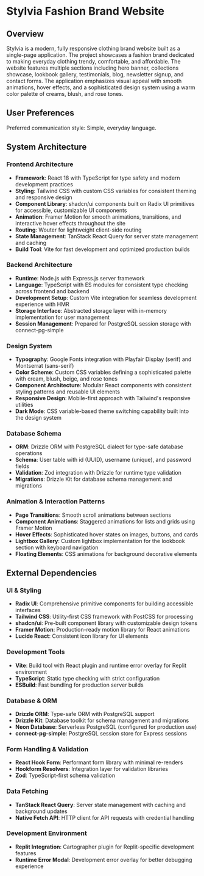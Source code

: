 # Stylvia Fashion Brand Website

## Overview

Stylvia is a modern, fully responsive clothing brand website built as a single-page application. The project showcases a fashion brand dedicated to making everyday clothing trendy, comfortable, and affordable. The website features multiple sections including hero banner, collections showcase, lookbook gallery, testimonials, blog, newsletter signup, and contact forms. The application emphasizes visual appeal with smooth animations, hover effects, and a sophisticated design system using a warm color palette of creams, blush, and rose tones.

## User Preferences

Preferred communication style: Simple, everyday language.

## System Architecture

### Frontend Architecture
- **Framework**: React 18 with TypeScript for type safety and modern development practices
- **Styling**: Tailwind CSS with custom CSS variables for consistent theming and responsive design
- **Component Library**: shadcn/ui components built on Radix UI primitives for accessible, customizable UI components
- **Animation**: Framer Motion for smooth animations, transitions, and interactive hover effects throughout the site
- **Routing**: Wouter for lightweight client-side routing
- **State Management**: TanStack React Query for server state management and caching
- **Build Tool**: Vite for fast development and optimized production builds

### Backend Architecture
- **Runtime**: Node.js with Express.js server framework
- **Language**: TypeScript with ES modules for consistent type checking across frontend and backend
- **Development Setup**: Custom Vite integration for seamless development experience with HMR
- **Storage Interface**: Abstracted storage layer with in-memory implementation for user management
- **Session Management**: Prepared for PostgreSQL session storage with connect-pg-simple

### Design System
- **Typography**: Google Fonts integration with Playfair Display (serif) and Montserrat (sans-serif)
- **Color Scheme**: Custom CSS variables defining a sophisticated palette with cream, blush, beige, and rose tones
- **Component Architecture**: Modular React components with consistent styling patterns and reusable UI elements
- **Responsive Design**: Mobile-first approach with Tailwind's responsive utilities
- **Dark Mode**: CSS variable-based theme switching capability built into the design system

### Database Schema
- **ORM**: Drizzle ORM with PostgreSQL dialect for type-safe database operations
- **Schema**: User table with id (UUID), username (unique), and password fields
- **Validation**: Zod integration with Drizzle for runtime type validation
- **Migrations**: Drizzle Kit for database schema management and migrations

### Animation & Interaction Patterns
- **Page Transitions**: Smooth scroll animations between sections
- **Component Animations**: Staggered animations for lists and grids using Framer Motion
- **Hover Effects**: Sophisticated hover states on images, buttons, and cards
- **Lightbox Gallery**: Custom lightbox implementation for the lookbook section with keyboard navigation
- **Floating Elements**: CSS animations for background decorative elements

## External Dependencies

### UI & Styling
- **Radix UI**: Comprehensive primitive components for building accessible interfaces
- **Tailwind CSS**: Utility-first CSS framework with PostCSS for processing
- **shadcn/ui**: Pre-built component library with customizable design tokens
- **Framer Motion**: Production-ready motion library for React animations
- **Lucide React**: Consistent icon library for UI elements

### Development Tools
- **Vite**: Build tool with React plugin and runtime error overlay for Replit environment
- **TypeScript**: Static type checking with strict configuration
- **ESBuild**: Fast bundling for production server builds

### Database & ORM
- **Drizzle ORM**: Type-safe ORM with PostgreSQL support
- **Drizzle Kit**: Database toolkit for schema management and migrations
- **Neon Database**: Serverless PostgreSQL (configured for production use)
- **connect-pg-simple**: PostgreSQL session store for Express sessions

### Form Handling & Validation
- **React Hook Form**: Performant form library with minimal re-renders
- **Hookform Resolvers**: Integration layer for validation libraries
- **Zod**: TypeScript-first schema validation

### Data Fetching
- **TanStack React Query**: Server state management with caching and background updates
- **Native Fetch API**: HTTP client for API requests with credential handling

### Development Environment
- **Replit Integration**: Cartographer plugin for Replit-specific development features
- **Runtime Error Modal**: Development error overlay for better debugging experience